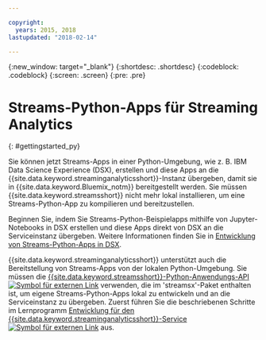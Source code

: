 ```yaml
---

copyright:
  years: 2015, 2018
lastupdated: "2018-02-14"

---
```


<!-- Attribute definitions -->
{:new_window: target="_blank"}
{:shortdesc: .shortdesc}
{:codeblock: .codeblock}
{:screen: .screen}
{:pre: .pre}

# Streams-Python-Apps für Streaming Analytics
{: #gettingstarted_py}

Sie können jetzt Streams-Apps in einer Python-Umgebung, wie z. B. IBM Data Science Experience (DSX), erstellen und diese Apps an die {{site.data.keyword.streaminganalyticsshort}}-Instanz übergeben, damit sie in {{site.data.keyword.Bluemix_notm}} bereitgestellt werden. Sie müssen {{site.data.keyword.streamsshort}} nicht mehr lokal installieren, um eine Streams-Python-App zu kompilieren und bereitzustellen.

Beginnen Sie, indem Sie Streams-Python-Beispielapps mithilfe von Jupyter-Notebooks in DSX erstellen und diese Apps direkt von DSX an die Serviceinstanz übergeben. Weitere Informationen finden Sie in [Entwicklung von Streams-Python-Apps in DSX](/docs/services/StreamingAnalytics/t_develop_apps_python.html#t_develop_python_dsx).

{{site.data.keyword.streaminganalyticsshort}} unterstützt auch die Bereitstellung von Streams-Apps von der lokalen Python-Umgebung. Sie müssen die [{{site.data.keyword.streamsshort}}-Python-Anwendungs-API ![Symbol für externen Link](../../icons/launch-glyph.svg "Symbol für externen Link")](http://ibmstreams.github.io/streamsx.documentation/docs/python/python-appapi-devguide/#50-api-features) verwenden, die im 'streamsx'-Paket enthalten ist, um eigene Streams-Python-Apps lokal zu entwickeln und an die Serviceinstanz zu übergeben. Zuerst führen Sie die beschriebenen Schritte im Lernprogramm [Entwicklung für den {{site.data.keyword.streaminganalyticsshort}}-Service ![Symbol für externen Link](../../icons/launch-glyph.svg "Symbol für externen Link")](http://ibmstreams.github.io/streamsx.documentation/docs/python/1.6/python-appapi-devguide-2a/index.html) aus.
